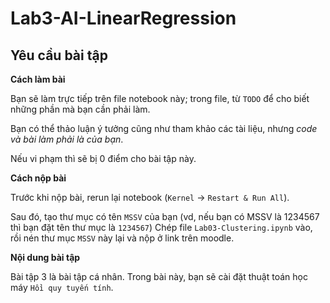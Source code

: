 # Lab3-AI-LinearRegression
## Yêu cầu bài tập

**Cách làm bài**

Bạn sẽ làm trực tiếp trên file notebook này; trong file, từ `TODO` để cho biết những phần mà bạn cần phải làm.

Bạn có thể thảo luận ý tưởng cũng như tham khảo các tài liệu, nhưng *code và bài làm phải là của bạn*. 

Nếu vi phạm thì sẽ bị 0 điểm cho bài tập này.

**Cách nộp bài**

Trước khi nộp bài, rerun lại notebook (`Kernel` -> `Restart & Run All`).

Sau đó, tạo thư mục có tên `MSSV` của bạn (vd, nếu bạn có MSSV là 1234567 thì bạn đặt tên thư mục là `1234567`) Chép file `Lab03-Clustering.ipynb` vào, rồi nén thư mục `MSSV` này lại và nộp ở link trên moodle.

**Nội dung bài tập**

Bài tập 3 là bài tập cá nhân. Trong bài này, bạn sẽ cài đặt thuật toán học máy `Hồi quy tuyến tính`. 
